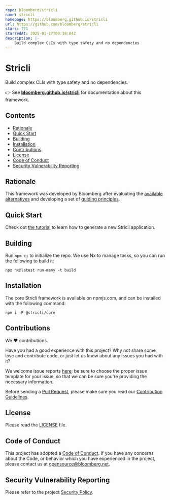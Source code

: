 ```yaml
---
repo: bloomberg/stricli
name: stricli
homepage: https://bloomberg.github.io/stricli
url: https://github.com/bloomberg/stricli
stars: 771
starredAt: 2025-01-17T00:18:04Z
description: |-
    Build complex CLIs with type safety and no dependencies
---
```


# Stricli

Build complex CLIs with type safety and no dependencies.

👉 See **[bloomberg.github.io/stricli](https://bloomberg.github.io/stricli/)** for documentation about this framework.

## Contents

-   [Rationale](#rationale)
-   [Quick Start](#quick-start)
-   [Building](#building)
-   [Installation](#installation)
-   [Contributions](#contributions)
-   [License](#license)
-   [Code of Conduct](#code-of-conduct)
-   [Security Vulnerability Reporting](#security-vulnerability-reporting)

## Rationale

This framework was developed by Bloomberg after evaluating the [available alternatives](https://bloomberg.github.io/stricli/docs/getting-started/alternatives) and developing a set of [guiding principles](https://bloomberg.github.io/stricli/docs/getting-started/principles).

## Quick Start

Check out [the tutorial](https://bloomberg.github.io/stricli/docs/tutorial) to learn how to generate a new Stricli application.

## Building

Run `npm ci` to initialize the repo. We use Nx to manage tasks, so you can run the following to build it:

```
npx nx@latest run-many -t build
```

## Installation

The core Stricli framework is available on npmjs.com, and can be installed with the following command:

```
npm i -P @stricli/core
```

## Contributions

We :heart: contributions.

Have you had a good experience with this project? Why not share some love and contribute code, or just let us know about any issues you had with it?

We welcome issue reports [here](../../issues); be sure to choose the proper issue template for your issue, so that we can be sure you're providing the necessary information.

Before sending a [Pull Request](../../pulls), please make sure you read our [Contribution Guidelines](./.github/CONTRIBUTING.md).

## License

Please read the [LICENSE](LICENSE) file.

## Code of Conduct

This project has adopted a [Code of Conduct](https://github.com/bloomberg/.github/blob/main/CODE_OF_CONDUCT.md).
If you have any concerns about the Code, or behavior which you have experienced in the project, please
contact us at opensource@bloomberg.net.

## Security Vulnerability Reporting

Please refer to the project [Security Policy](https://github.com/bloomberg/.github/blob/main/SECURITY.MD).

